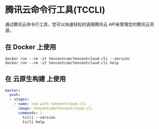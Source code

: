 # 腾讯云命令行工具(TCCLI)

通过腾讯云命令行工具，您可以快速轻松的调用腾讯云 API来管理您的腾讯云资源。

## 在 Docker 上使用

```shell
docker run --rm -it tencentcom/tencentcloud-cli --version
docker run --rm -it tencentcom/tencentcloud-cli help
```

## 在 云原生构建 上使用

```yaml
master:
  push:
  - stages:
    - name: run with tencentcloud-cli
      image: tencentcom/tencentcloud-cli
      commands: |
        tccli --version
        tccli help
```
